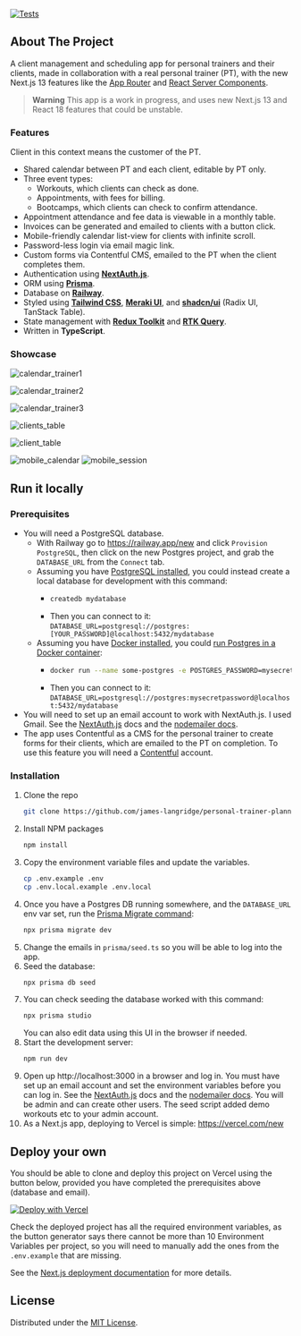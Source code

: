 [![Tests](https://github.com/james-langridge/personal-trainer-planner/actions/workflows/ci.yml/badge.svg)](https://github.com/james-langridge/personal-trainer-planner/actions/workflows/ci.yml)

## About The Project

A client management and scheduling app for personal trainers and their clients, made in collaboration with a real personal trainer (PT), with the new Next.js 13 features like the [App Router](https://nextjs.org/docs/app/building-your-application/routing) and [React Server Components](https://nextjs.org/docs/getting-started/react-essentials).

> **Warning**
> This app is a work in progress, and uses new Next.js 13 and React 18 features that could be unstable.

### Features

Client in this context means the customer of the PT.

- Shared calendar between PT and each client, editable by PT only.
- Three event types:
  - Workouts, which clients can check as done.
  - Appointments, with fees for billing.
  - Bootcamps, which clients can check to confirm attendance.
- Appointment attendance and fee data is viewable in a monthly table.
- Invoices can be generated and emailed to clients with a button click.
- Mobile-friendly calendar list-view for clients with infinite scroll.
- Password-less login via email magic link.
- Custom forms via Contentful CMS, emailed to the PT when the client completes them.
- Authentication using **[NextAuth.js](https://next-auth.js.org/)**.
- ORM using **[Prisma](https://www.prisma.io/)**.
- Database on **[Railway](https://railway.app/)**.
- Styled using **[Tailwind CSS](https://tailwindcss.com/)**, **[Meraki UI](https://merakiui.com/)**, and **[shadcn/ui](https://ui.shadcn.com/)** (Radix UI, TanStack Table).
- State management with **[Redux Toolkit](https://redux-toolkit.js.org/)** and **[RTK Query](https://redux-toolkit.js.org/rtk-query/overview)**.
- Written in **TypeScript**.

### Showcase

![calendar_trainer1](public/calendarTrainer1.png)

![calendar_trainer2](public/calendarTrainer2.png)

![calendar_trainer3](public/calendarTrainer3.png)

![clients_table](public/clientsTable.png)

![client_table](public/clientTable.png)

![mobile_calendar](public/mobileCalendar.png) ![mobile_session](public/mobileSession.png)

## Run it locally

### Prerequisites

- You will need a PostgreSQL database.
  - With Railway go to https://railway.app/new and click `Provision PostgreSQL`, then click on the new Postgres project, and grab the `DATABASE_URL` from the `Connect` tab.
  - Assuming you have [PostgreSQL installed](https://www.postgresql.org/download/), you could instead create a local database for development with this command:
    - ```sh
      createdb mydatabase
      ```
    - Then you can connect to it: `DATABASE_URL=postgresql://postgres:[YOUR_PASSWORD]@localhost:5432/mydatabase`
  - Assuming you have [Docker installed](https://docs.docker.com/get-docker/), you could [run Postgres in a Docker container](https://hub.docker.com/_/postgres):
    - ```sh
      docker run --name some-postgres -e POSTGRES_PASSWORD=mysecretpassword -e POSTGRES_DB=mydatabase -p 5432:5432 -d postgres
      ```
    - Then you can connect to it: `DATABASE_URL=postgresql://postgres:mysecretpassword@localhost:5432/mydatabase`
- You will need to set up an email account to work with NextAuth.js. I used Gmail.  See the [NextAuth.js](https://next-auth.js.org/providers/email) docs and the [nodemailer docs](https://nodemailer.com/usage/using-gmail/).
- The app uses Contentful as a CMS for the personal trainer to create forms for their clients, which are emailed to the PT on completion.  To use this feature you will need a [Contentful](https://www.contentful.com/sign-up/) account.

### Installation

1. Clone the repo
    ```sh
    git clone https://github.com/james-langridge/personal-trainer-planner.git
    ```
2. Install NPM packages
    ```sh
    npm install
    ```
3. Copy the environment variable files and update the variables.
    ```sh
    cp .env.example .env
    cp .env.local.example .env.local
    ```
4. Once you have a Postgres DB running somewhere, and the `DATABASE_URL` env var set, run the [Prisma Migrate command](https://www.prisma.io/docs/reference/api-reference/command-reference#migrate-dev):
    ```sh
    npx prisma migrate dev
    ```
5. Change the emails in `prisma/seed.ts` so you will be able to log into the app.
6. Seed the database:
    ```sh
    npx prisma db seed
    ```
7. You can check seeding the database worked with this command:
    ```sh
    npx prisma studio
    ```
    You can also edit data using this UI in the browser if needed.
8. Start the development server:
    ```sh
    npm run dev
    ```
9. Open up http://localhost:3000 in a browser and log in.  You must have set up an email account and set the environment variables before you can log in.  See the [NextAuth.js](https://next-auth.js.org/providers/email) docs and the [nodemailer docs](https://nodemailer.com/usage/using-gmail/).  You will be admin and can create other users.  The seed script added demo workouts etc to your admin account.
10. As a Next.js app, deploying to Vercel is simple: https://vercel.com/new

## Deploy your own

You should be able to clone and deploy this project on Vercel using the button below, provided you have completed the prerequisites above (database and email).

[![Deploy with Vercel](https://vercel.com/button)](https://vercel.com/new/clone?repository-url=https%3A%2F%2Fgithub.com%2Fjames-langridge%2Fpersonal-trainer-planner&env=DATABASE_URL,NEXTAUTH_SECRET,SMTP_PASSWORD,SMTP_USER,SMTP_HOST,SMTP_PORT,EMAIL_FROM,EMAIL_TO,CONTENTFUL_SPACE_ID,CONTENTFUL_ACCESS_TOKEN)

Check the deployed project has all the required environment variables, as the button generator says there cannot be more than 10 Environment Variables per project, so you will need to manually add the ones from the `.env.example` that are missing.

See the [Next.js deployment documentation](https://nextjs.org/docs/deployment) for more details.

## License

Distributed under the [MIT License](https://github.com/james-langridge/personal-trainer-planner/blob/main/LICENSE).
